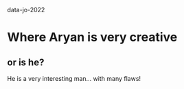 data-jo-2022
# Where Aryan is very creative
## or is he? 
He is a very interesting man... with many flaws!